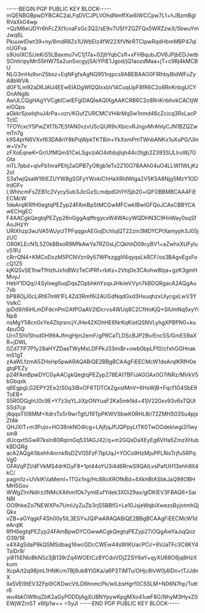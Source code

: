 -----BEGIN PGP PUBLIC KEY BLOCK-----
mQENBGBpwDYBCAC2aLFqDVCJPLVOhdNmffXw6IWCCpw7L1+hJBzmBglRVaXk04wp
+QzM6elJDYr6hFcZXt1cnaFsGc3Q2/sE9v7USIYZGZFQx5WRZzwX/5bwuYmJwq6L
PkuuwIDwt39+ny/8mdR8Zs1UWbEIz4fW22XfVNrRTCIpwRqdHbmMBP47qlnUGFva
s9UolXCS/JeKiS5LBaxmu7vC1j17a+02jtlYqbCsfI+xFHBqubJDV6JPjbEDJwtb
SOntiripyMn55HW75a2unSxcgyjSAiYPiE1Jgod/jQ1aozdMaa+jT+c9Rj4kMCBU
NLG3mHu9xn25bxz+EqNFgfxAgNQ951rqpcs9ABEBAAG0FlRhbyBIdWFuZyA8bWVA
dGF1Lm92aD6JAU4EEwEIADgWIQQIxxbV14CuqUpF8fR6C2o8RnKnbgUCYGnANgIb
AwULCQgHAgYVCgkICwIEFgIDAQIeAQIXgAAKCRB6C2o8RnKnbhvkCACtjWeiGQps
aGkkr5joxIqhvJ4rPa+ozn/KGufZURCMCVH4rMqSw1nmd46cZcicq3RxLacPTcIC
TFDYcxcY5PwZXf7b7ESfAN0vzvU5cQUR9vXbicvRJngvMrAhIyCJN1BZQZwmTn7g
k9S4prN6VXxf63DA8nY8kPqWpkTKTBin+YkXsmPmTWnbANKx1uXuPG/Ulnw+Vx7v
zFXoEqneK+Gr/UfMQmS1CeLSgvziAO4dtdujIqh44c0tgb2Z393SULlruWj7GGta
mTL7pbd+qlvFb1nraPEhj2aGPB7yO6gb1eTx2Z10O78AAh04uO4LLWI1WLjKz2oI
S3a1wjQsaW16tEZUYW8gSGFyYWxkIChHaXRIdWIga2V5KSA8Njg5MzY1ODIrdGFv
LWhhcmFsZEB1c2Vycy5ub3JlcGx5LmdpdGh1Yi5jb20+iQFOBBMBCAA4FiEECMcW
1deArqlKRfH0egtqPEZyp24FAmBp5tMCGwMFCwkIBwIGFQoJCAsCBBYCAwECHgEC
F4AACgkQegtqPEZyp26nGggAqtftrgycxW4WAcyWQDHN3C9HnWay0sqSfAoJHzYr
URlXhzp3wJVA5WJycITPFqqgxAEGojDchIujQT22zin3MDYCPtXamyph3J05jzUC
OR0KLEcN1L5Z0kBBxoR9MfkAwYa7RZ0sLjCQkhhD09cyBV1+aZwhsXUFyluv51PJ
cRrrQN4+KMCoDxzM5PCNVzn9y57WPxzggIif4qyqxLkRCF/os3BAgvEgxFocQ1Z5
kjKQSvSE1hwTfHzhJxfoBWzTeCiPRf+rbKs+2Vtq0e3CAohw8bja+gzK3gmHMvyJ
HebY1DQq//4SyIxegIIuqDqsZOpbhkhYzqxJHkiieVVyn7kBDQRgacA2AQgAu7xb
bP88OjJ0cLiRt67mW1FL4Zd3Rmf6i2AUGdNqdGxd3HxuqhzxUlycgxLwV3YVslkC
jpDd9/t6iHLmDFdcnPni2AfPOaAV2tDcrvs4WUq8C2CfHoKjQ+SlUmNq5xyYiNp8
nsMgY58cn0xYe4ZIqrsncjYJHe42XOhHE6NrKqKistQSNVLyhgXPBPN0+ku4puOQ
UrnTShVShsd0H99AJfmgHjm2emF/gPRCaTLDScBJP2Bv/Enc5S/GmES9aXR+jDWL
0Zd77lF7P1y28aHYZDaeTWyMxLDFPkJ33miBr+owb0bpLFf0/cfxhGGHnakmS1gT
zAaWLfzmA5ZHsHp5pwARAQABiQE2BBgBCAAgFiEECMcW1deArqlKRfH0egtqPEZy
p24FAmBpwDYCGyAACgkQegtqPEZyp278EAf7BFiJAGOAx0O7iNRz/MVkV5bGbqxk
q6EgpgLG2EPY2Ee2/S0q3IBvOF6TDTCkZgxstMnV+6HsWjB+Fqcf1G4SbE9ToEB+
S5R0DQghU0c9E+Y7z3qYLJiXpONYuaF2Ka5mkNd+41jV220xv93v6sTQUtSSd7cp
j8qqoTl08MM+XdrxTo5r9wrTgtU19TpPKWVSbwK0RHL8l/72ZMHS03Su4pjsZtAk
QHJXIT+m3Pujo+HO38nkNO4Icg+LAjfjqJfUQPpyLtTK0TwOOdeklwgi2I1wysm8
dUcqxt5GwR7ksln80RqlmGq531AGJ42/q+m2GQsDaXEyEg6VHa5ZmzXHubkBDQRg
acA2AQgA1Ibxhh4nrnkRsDZVO5FzF7tpUqJ+YOCo9HzMjuPPLRisTrjfu5RPqVg0
GFAVqPZl/dFVkMS4drKGyF8+1pt44oYU3i4d6RrwS9QAILvsPafUH13ehh9X4kC/
pagm1z+UVkIKVaMeml+1TGx1ng/Hc88oXROfkBd+4XkhBtASbkJaQ98OBHMH5Gov
WWgZImNdIrz/INMcXAIhm1Ok7ymIEufYdek3XDi29ax/glDKlEV3FBAQ6+SaiNRl
OO9hkeZo7NEWXPo7UmIJyZuZb3rjS5BBfG+Le10JsjeWqbiXwezsByjotmhQjQkx
vZB+aGYqgkF4Sh00y5IL3ESYvJQiPwARAQABiQE2BBgBCAAgFiEECMcW1deArqlK
RfH0egtqPEZyp24FAmBpwDYCGwwACgkQegtqPEZyp27iOQgAieYaJiqQozO39/1R
v4X4gSdaP9kQSMSdbag16wcGDcCWEw44sWIKUacPCi/+6VJaTFc3C8KY4TslDr9/
yi811iENbiBkN5z3jB139rZq4WOEtCz8YCdoVDjZZSY6eY+qyXU68O6jq8HzXkum
XcpA/t2q98jmL1HNKcm7Bj9ub8YiGKa/a6P3TlMTu/OHjc8lvW0j4IDn+tTJJdnX
lla5VEl9tEV3ZFpI9CKDwcVtLD6hnmcPk/wILbsHgrf0CSSLM+N06N7hp/Tuttr6
wu4bkOW8ojZbK2aGyPDDDjAgXUBNYpywKpgMXo41ueF8G/NhyM3HyxZ0EWjWZm5T
x6fp1w==
=5yJI
-----END PGP PUBLIC KEY BLOCK-----

